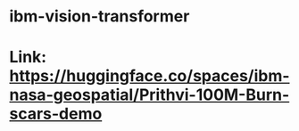 # ibm-vision-transformer


# Link: https://huggingface.co/spaces/ibm-nasa-geospatial/Prithvi-100M-Burn-scars-demo
